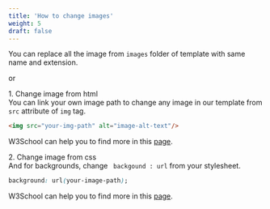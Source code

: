 ```yaml
---
title: 'How to change images'
weight: 5
draft: false
---
```

You can replace all the image from `images` folder of template with same name and extension.

or

1\. Change image from html  
You can link your own image path to change any image in our template from `src` attribute of `img` tag.

```html
<img src="your-img-path" alt="image-alt-text"/>
```

W3School can help you to find more in this [page](https://www.w3schools.com/TagS/tag_img.asp).

2\. Change image from css  
And for backgrounds, change ` backgound : url` from your stylesheet.

```css
background: url(your-image-path);
```

W3School can help you to find more in this [page](https://www.w3schools.com/css/css_background.asp).